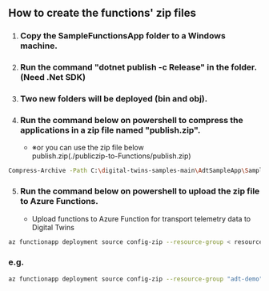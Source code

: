 ## How to create the functions' zip files

1. ### Copy the SampleFunctionsApp folder to a Windows machine.
2. ### Run the command "dotnet publish -c Release" in the folder. (Need .Net SDK)
3. ### Two new folders will be deployed (bin and obj). 
4. ### Run the command below on powershell to compress the applications in a zip file named "publish.zip".
    - ※or you can use the zip file below<br>
publish.zip(./publiczip-to-Functions/publish.zip)

```bash
Compress-Archive -Path C:\digital-twins-samples-main\AdtSampleApp\SampleFunctionsApp\bin\Release\net7.0\publish\* -DestinationPath .\publish.zip
```
    
5. ### Run the command below on powershell to upload the zip file to Azure Functions.

    - Upload functions to Azure Function for transport telemetry data to Digital Twins
```bash
az functionapp deployment source config-zip --resource-group < resource group name > --name <Azure Functions Name > --src <full path of the publish.zip>
```

### e.g.
```bash
az functionapp deployment source config-zip --resource-group "adt-demo" --name "adt-demo" --src "/Volumes/ExtraDisk/Github/AzureDoc/TechTips/articles/IoTRef/publiczip-to-Functions/publish.zip"
```



